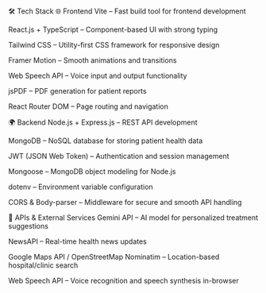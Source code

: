 🛠️ Tech Stack
🌐 Frontend
Vite – Fast build tool for frontend development

React.js + TypeScript – Component-based UI with strong typing

Tailwind CSS – Utility-first CSS framework for responsive design

Framer Motion – Smooth animations and transitions

Web Speech API – Voice input and output functionality

jsPDF – PDF generation for patient reports

React Router DOM – Page routing and navigation

🌍 Backend
Node.js + Express.js – REST API development

MongoDB – NoSQL database for storing patient health data

JWT (JSON Web Token) – Authentication and session management

Mongoose – MongoDB object modeling for Node.js

dotenv – Environment variable configuration

CORS & Body-parser – Middleware for secure and smooth API handling

🔗 APIs & External Services
Gemini API – AI model for personalized treatment suggestions

NewsAPI – Real-time health news updates

Google Maps API / OpenStreetMap Nominatim – Location-based hospital/clinic search

Web Speech API – Voice recognition and speech synthesis in-browser

